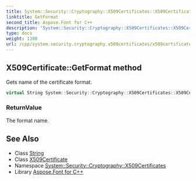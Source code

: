 ```yaml
---
title: System::Security::Cryptography::X509Certificates::X509Certificate::GetFormat method
linktitle: GetFormat
second_title: Aspose.Font for C++
description: 'System::Security::Cryptography::X509Certificates::X509Certificate::GetFormat method. Gets name of the certificate format in C++.'
type: docs
weight: 1100
url: /cpp/system.security.cryptography.x509certificates/x509certificate/getformat/
---
```

## X509Certificate::GetFormat method


Gets name of the certificate format.

```cpp
virtual String System::Security::Cryptography::X509Certificates::X509Certificate::GetFormat() const
```


### ReturnValue

The format name.

## See Also

* Class [String](../../../system/string/)
* Class [X509Certificate](../)
* Namespace [System::Security::Cryptography::X509Certificates](../../)
* Library [Aspose.Font for C++](../../../)
